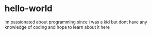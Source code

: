 # hello-world
im passionated about programming since i was a kid but dont have any knowledge of coding and hope to learn about it here
